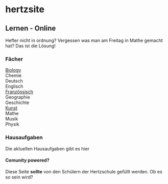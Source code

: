 # hertzsite

## Lernen - Online
Hefter nicht in ordnung? Vergessen was man am Freitag in Mathe gemacht hat?
Das ist die Lösung!

### Fächer
[Biology](https://hertzsite.github.io/hertzsite/biology/ "Biologie")<br>
Chemie<br>
Deutsch<br>
Englisch<br>
[Französsisch](https://hertzsite.github.io/hertzsite/french "Französsisch")<br>
Geographie<br>
Geschichte<br>
[Kunst](https://hertzsite.github.io/hertzsite/art/ "Kunst")<br>
Mathe<br>
Musik<br>
Physik<br>

### Hausaufgaben
Die aktuellen Hausaufgaben gibt es hier


#### Comunity powered?
Diese Seite __sollte__ von den Schülern der Hertzschule gefüllt werden. Ob es so sein wird? 
